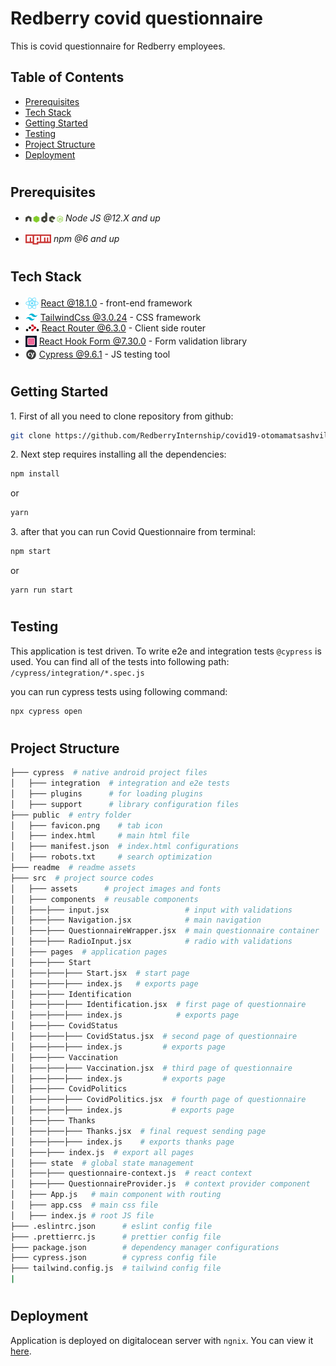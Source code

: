 # Redberry covid questionnaire

This is covid questionnaire for Redberry employees.

## Table of Contents

- [Prerequisites](#prerequisites)
- [Tech Stack](#tech-stack)
- [Getting Started](#getting-started)
- [Testing](#testing)
- [Project Structure](#project-structure)
- [Deployment](#deployment)

#

## Prerequisites

- <img src="./readme/assets/node.svg" height="17" style="position: relative; top: 2px"/> _Node JS @12.X and up_

* <img src="./readme/assets/npm.png" height="16" style="position: relative; top: 4px"> _npm @6 and up_

#

## Tech Stack

- <img src="readme/assets/react.png" height="18" style="position: relative; top: 4px" /> [React @18.1.0](https://reactjs.org) - front-end framework
- <img src="readme/assets/tailwind.png"  height="20" style="position: relative; top: 4px" /> [TailwindCss @3.0.24](https://tailwindcss.com/) - CSS framework
- <img src="readme/assets/router.webp" height="11" /> [React Router @6.3.0](https://reactrouter.com/) - Client side router
- <img src="readme/assets/react-form.png" height="18" style="position: relative; top: 4px" /> [React Hook Form @7.30.0](https://react-hook-form.com/) - Form validation library
- <img src="readme/assets/cypress.png" height="18" style="position: relative; top: 4px" /> [Cypress @9.6.1](https://www.cypress.io/) - JS testing tool

#

## Getting Started

1\. First of all you need to clone repository from github:

```sh
git clone https://github.com/RedberryInternship/covid19-otomamatsashvili.git
```

2\. Next step requires installing all the dependencies:

```sh
npm install
```

or

```sh
yarn
```

3\. after that you can run Covid Questionnaire from terminal:

```sh
npm start
```

or

```
yarn run start
```

#

## Testing

This application is test driven. To write e2e and integration tests `@cypress` is used. You can find all of the tests into following path: `/cypress/integration/*.spec.js`

you can run cypress tests using following command:

```sh
npx cypress open
```

#

## Project Structure

```bash
├─── cypress  # native android project files
│   ├─── integration  # integration and e2e tests
│   ├─── plugins      # for loading plugins
│   ├─── support      # library configuration files
├─── public  # entry folder
│   ├─── favicon.png    # tab icon
│   ├─── index.html     # main html file
│   ├─── manifest.json  # index.html configurations
│   ├─── robots.txt     # search optimization
├─── readme  # readme assets
├─── src  # project source codes
│   ├─── assets      # project images and fonts
│   ├─── components  # reusable components
│   ├───├─── input.jsx                 # input with validations
│   ├───├─── Navigation.jsx            # main navigation
│   ├───├─── QuestionnaireWrapper.jsx  # main questionnaire container
│   ├───├─── RadioInput.jsx            # radio with validations
│   ├─── pages  # application pages
│   ├───├─── Start
│   ├───├───├─── Start.jsx  # start page
│   ├───├───├─── index.js   # exports page
│   ├───├─── Identification
│   ├───├───├─── Identification.jsx  # first page of questionnaire
│   ├───├───├─── index.js            # exports page
│   ├───├─── CovidStatus
│   ├───├───├─── CovidStatus.jsx  # second page of questionnaire
│   ├───├───├─── index.js         # exports page
│   ├───├─── Vaccination
│   ├───├───├─── Vaccination.jsx  # third page of questionnaire
│   ├───├───├─── index.js         # exports page
│   ├───├─── CovidPolitics
│   ├───├───├─── CovidPolitics.jsx  # fourth page of questionnaire
│   ├───├───├─── index.js           # exports page
│   ├───├─── Thanks
│   ├───├───├─── Thanks.jsx  # final request sending page
│   ├───├───├─── index.js    # exports thanks page
│   ├───├─── index.js  # export all pages
│   ├─── state  # global state management
│   ├───├─── questionnaire-context.js  # react context
│   ├───├─── QuestionnaireProvider.js  # context provider component
│   ├─── App.js   # main component with routing
│   ├─── app.css  # main css file
│   ├─── index.js # root JS file
├─── .eslintrc.json      # eslint config file
├─── .prettierrc.js      # prettier config file
├─── package.json        # dependency manager configurations
├─── cypress.json        # cypress config file
├─── tailwind.config.js  # tailwind config file
|
```

#

## Deployment

Application is deployed on digitalocean server with `ngnix`. You can view it [here](https://covid19.otar.redberryinternship.ge/).
